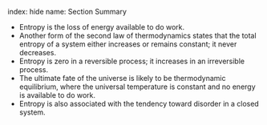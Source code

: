 index: hide
name: Section Summary

  * Entropy is the loss of energy available to do work.
  * Another form of the second law of thermodynamics states that the total entropy of a system either increases or remains constant; it never decreases.
  * Entropy is zero in a reversible process; it increases in an irreversible process.
  * The ultimate fate of the universe is likely to be thermodynamic equilibrium, where the universal temperature is constant and no energy is available to do work.
  * Entropy is also associated with the tendency toward disorder in a closed system.
